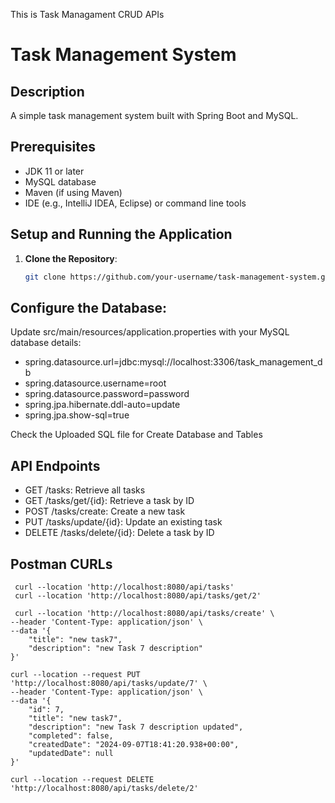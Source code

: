 This is Task Managament CRUD APIs 


# Task Management System

## Description
A simple task management system built with Spring Boot and MySQL.

## Prerequisites
- JDK 11 or later
- MySQL database
- Maven (if using Maven)
- IDE (e.g., IntelliJ IDEA, Eclipse) or command line tools

## Setup and Running the Application

1. **Clone the Repository**:
   ```sh
   git clone https://github.com/your-username/task-management-system.git

## Configure the Database:

Update src/main/resources/application.properties with your MySQL database details:

- spring.datasource.url=jdbc:mysql://localhost:3306/task_management_db
- spring.datasource.username=root
- spring.datasource.password=password
- spring.jpa.hibernate.ddl-auto=update
- spring.jpa.show-sql=true

Check the Uploaded SQL file for Create Database and Tables

## API Endpoints

- GET /tasks: Retrieve all tasks                  
- GET /tasks/get/{id}: Retrieve a task by ID      
- POST /tasks/create: Create a new task
- PUT /tasks/update/{id}: Update an existing task
- DELETE /tasks/delete/{id}: Delete a task by ID

## Postman CURLs
````
 curl --location 'http://localhost:8080/api/tasks'
 curl --location 'http://localhost:8080/api/tasks/get/2'
 
 curl --location 'http://localhost:8080/api/tasks/create' \
--header 'Content-Type: application/json' \
--data '{
    "title": "new task7",
    "description": "new Task 7 description"
}'

curl --location --request PUT 'http://localhost:8080/api/tasks/update/7' \
--header 'Content-Type: application/json' \
--data '{
    "id": 7,
    "title": "new task7",
    "description": "new Task 7 description updated",
    "completed": false,
    "createdDate": "2024-09-07T18:41:20.938+00:00",
    "updatedDate": null
}'

curl --location --request DELETE 'http://localhost:8080/api/tasks/delete/2'
````
